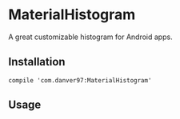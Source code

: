 # MaterialHistogram
A great customizable histogram for Android apps.

## Installation
```
compile 'com.danver97:MaterialHistogram'
```
## Usage

